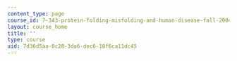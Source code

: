 ```yaml
---
content_type: page
course_id: 7-343-protein-folding-misfolding-and-human-disease-fall-2004
layout: course_home
title: ''
type: course
uid: 7d36d5aa-0c28-3da6-dec6-18f6ca11dc45
---
```

